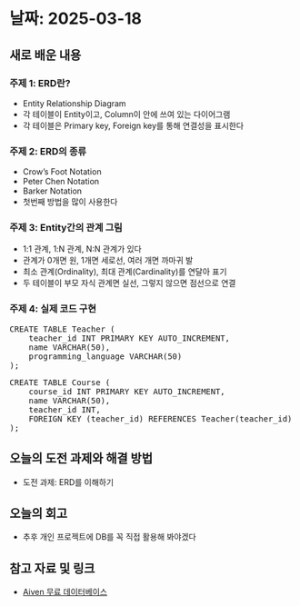 # 날짜: 2025-03-18

## 새로 배운 내용
### 주제 1: ERD란?
- Entity Relationship Diagram
- 각 테이블이 Entity이고, Column이 안에 쓰여 있는 다이어그램
- 각 테이블은 Primary key, Foreign key를 통해 연결성을 표시한다

### 주제 2: ERD의 종류
- Crow’s Foot Notation
- Peter Chen Notation
- Barker Notation
- 첫번째 방법을 많이 사용한다

### 주제 3: Entity간의 관계 그림
- 1:1 관계, 1:N 관계, N:N 관계가 있다
- 관계가 0개면 원, 1개면 세로선, 여러 개면 까마귀 발
- 최소 관계(Ordinality), 최대 관계(Cardinality)를 연달아 표기
- 두 테이블이 부모 자식 관계면 실선, 그렇지 않으면 점선으로 연결

### 주제 4: 실제 코드 구현
<pre>
CREATE TABLE Teacher (
    teacher_id INT PRIMARY KEY AUTO_INCREMENT,
    name VARCHAR(50),
    programming_language VARCHAR(50)
);
</pre>

<pre>
CREATE TABLE Course (
    course_id INT PRIMARY KEY AUTO_INCREMENT,
    name VARCHAR(50),
    teacher_id INT,
    FOREIGN KEY (teacher_id) REFERENCES Teacher(teacher_id)
);
</pre>

## 오늘의 도전 과제와 해결 방법
- 도전 과제: ERD를 이해하기

## 오늘의 회고
- 추후 개인 프로젝트에 DB를 꼭 직접 활용해 봐야겠다

## 참고 자료 및 링크
- [Aiven 무료 데이터베이스](https://aiven.io/)
